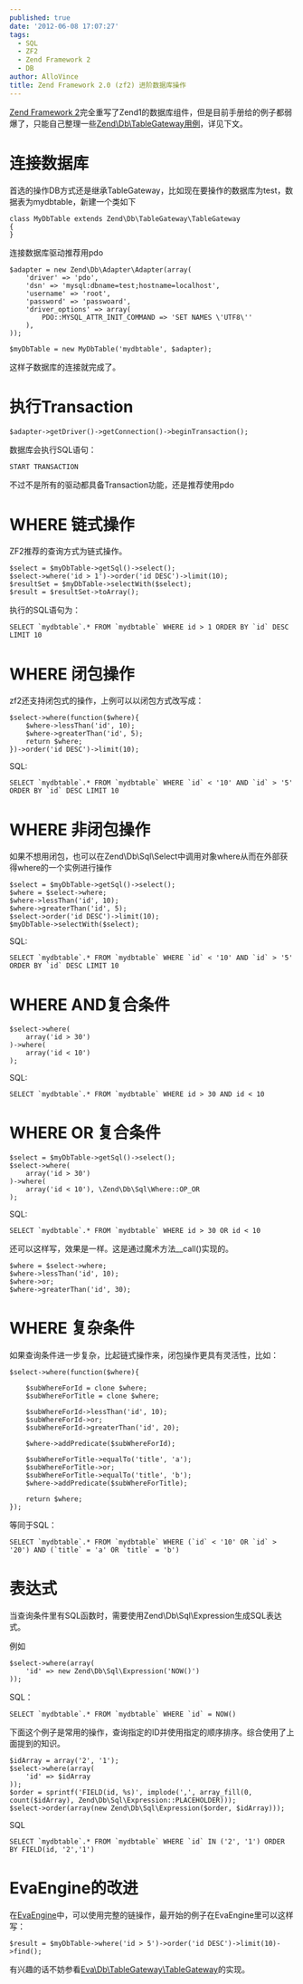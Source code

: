 ```yaml
---
published: true
date: '2012-06-08 17:07:27'
tags:
  - SQL
  - ZF2
  - Zend Framework 2
  - DB
author: AlloVince
title: Zend Framework 2.0 (zf2) 进阶数据库操作
---
```


[Zend Framework 2](http://avnpc.com/pages/zf2-summary)完全重写了Zend1的数据库组件，但是目前手册给的例子都弱爆了，只能自己整理一些[Zend\Db\TableGateway用例](http://avnpc.com/pages/advanced-database-select-usage-in-zf2)，详见下文。

连接数据库
===========

首选的操作DB方式还是继承TableGateway，比如现在要操作的数据库为test，数据表为mydbtable，新建一个类如下

    class MyDbTable extends Zend\Db\TableGateway\TableGateway
    {
    }

连接数据库驱动推荐用pdo


    $adapter = new Zend\Db\Adapter\Adapter(array(
        'driver' => 'pdo',
        'dsn' => 'mysql:dbname=test;hostname=localhost',
        'username' => 'root',
        'password' => 'passwoard',
        'driver_options' => array(
            PDO::MYSQL_ATTR_INIT_COMMAND => 'SET NAMES \'UTF8\''
        ),
    ));
    
    $myDbTable = new MyDbTable('mydbtable', $adapter);

这样子数据库的连接就完成了。

执行Transaction
===========

    $adapter->getDriver()->getConnection()->beginTransaction();

数据库会执行SQL语句：

    START TRANSACTION

不过不是所有的驱动都具备Transaction功能，还是推荐使用pdo

WHERE 链式操作
================

ZF2推荐的查询方式为链式操作。

    $select = $myDbTable->getSql()->select();
    $select->where('id > 1')->order('id DESC')->limit(10);
    $resultSet = $myDbTable->selectWith($select);
    $result = $resultSet->toArray();
    
执行的SQL语句为：

    SELECT `mydbtable`.* FROM `mydbtable` WHERE id > 1 ORDER BY `id` DESC LIMIT 10

WHERE 闭包操作
==============

zf2还支持闭包式的操作，上例可以以闭包方式改写成：

    $select->where(function($where){
        $where->lessThan('id', 10);
        $where->greaterThan('id', 5);
        return $where;
    })->order('id DESC')->limit(10);
    
SQL:

    SELECT `mydbtable`.* FROM `mydbtable` WHERE `id` < '10' AND `id` > '5' ORDER BY `id` DESC LIMIT 10

WHERE 非闭包操作
==============

如果不想用闭包，也可以在Zend\Db\Sql\Select中调用对象where从而在外部获得where的一个实例进行操作

    $select = $myDbTable->getSql()->select();
    $where = $select->where;
    $where->lessThan('id', 10);
    $where->greaterThan('id', 5);
    $select->order('id DESC')->limit(10);
    $myDbTable->selectWith($select);

SQL:

    SELECT `mydbtable`.* FROM `mydbtable` WHERE `id` < '10' AND `id` > '5' ORDER BY `id` DESC LIMIT 10

WHERE AND复合条件
================

    $select->where(
        array('id > 30')
    )->where(
        array('id < 10')
    );

SQL:

    SELECT `mydbtable`.* FROM `mydbtable` WHERE id > 30 AND id < 10
    

WHERE OR 复合条件
==================

    $select = $myDbTable->getSql()->select();
    $select->where(
        array('id > 30')
    )->where(
        array('id < 10'), \Zend\Db\Sql\Where::OP_OR
    );
    
SQL:

    SELECT `mydbtable`.* FROM `mydbtable` WHERE id > 30 OR id < 10

还可以这样写，效果是一样。这是通过魔术方法__call()实现的。

    $where = $select->where;
    $where->lessThan('id', 10);
    $where->or;
    $where->greaterThan('id', 30);
    
WHERE 复杂条件
===============

如果查询条件进一步复杂，比起链式操作来，闭包操作更具有灵活性，比如：

    $select->where(function($where){

        $subWhereForId = clone $where;
        $subWhereForTitle = clone $where;

        $subWhereForId->lessThan('id', 10);
        $subWhereForId->or;
        $subWhereForId->greaterThan('id', 20);

        $where->addPredicate($subWhereForId);

        $subWhereForTitle->equalTo('title', 'a');
        $subWhereForTitle->or;
        $subWhereForTitle->equalTo('title', 'b');
        $where->addPredicate($subWhereForTitle);

        return $where;
    });
    
等同于SQL：

    SELECT `mydbtable`.* FROM `mydbtable` WHERE (`id` < '10' OR `id` > '20') AND (`title` = 'a' OR `title` = 'b')
    
表达式
===============

当查询条件里有SQL函数时，需要使用Zend\Db\Sql\Expression生成SQL表达式。

例如

    $select->where(array(
        'id' => new Zend\Db\Sql\Expression('NOW()')
    ));

SQL：

    SELECT `mydbtable`.* FROM `mydbtable` WHERE `id` = NOW()

下面这个例子是常用的操作，查询指定的ID并使用指定的顺序排序。综合使用了上面提到的知识。

    $idArray = array('2', '1');
    $select->where(array(
        'id' => $idArray
    ));
    $order = sprintf('FIELD(id, %s)', implode(',', array_fill(0, count($idArray), Zend\Db\Sql\Expression::PLACEHOLDER)));
    $select->order(array(new Zend\Db\Sql\Expression($order, $idArray)));

SQL

    SELECT `mydbtable`.* FROM `mydbtable` WHERE `id` IN ('2', '1') ORDER BY FIELD(id, '2','1')
    
EvaEngine的改进
================

在[EvaEngine](http://avnpc.com/pages/eva-engine)中，可以使用完整的链操作，最开始的例子在EvaEngine里可以这样写：

    $result = $myDbTable->where('id > 5')->order('id DESC')->limit(10)->find();

有兴趣的话不妨参看[Eva\Db\TableGateway\TableGateway](https://github.com/AlloVince/eva-engine/blob/master/vendor/Eva/Db/TableGateway/TableGateway.php)的实现。
